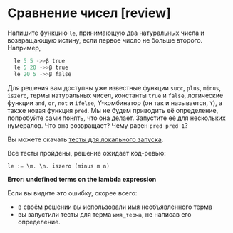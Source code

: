 # Сравнение чисел [review]

Напишите функцию `le`, принимающую два натуральных числа и возвращающую истину, если первое число не больше второго. Например,

```hs
  le 5 5 ->>β true
  le 5 20 ->>β true
  le 20 5 ->>β false
```

Для решения вам доступны уже известные функции `succ`, `plus`, `minus`, `iszero`, термы натуральных чисел, константы `true` и `false`, логические функции `and`, `or`, `not` и `ifelse`, Y-комбинатор (он так и называется, `Y`), а также новая функция `pred`. Мы не будем приводить её определение, попробуйте сами понять, что она делает. Запустите её для нескольких нумералов. Что она возвращает? Чему равен `pred pred 1`?

Вы можете скачать [тесты для локального запуска](LessOrEqual.zip).

Все тесты пройдены, решение ожидает код-ревью:
```hs
le := \m. \n. iszero (minus m n)
```

**Error: undefined terms on the lambda expression**

Если вы видите это ошибку, скорее всего:
- в своём решении вы использовали имя необъявленного терма
- вы запустили тесты для терма `имя_терма`, не написав его определение.
